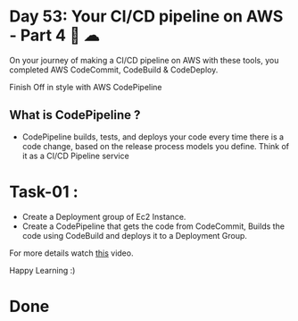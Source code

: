 # Day 53: Your CI/CD pipeline on AWS - Part 4 🚀 ☁

On your journey of making a CI/CD pipeline on AWS with these tools, you completed AWS CodeCommit, CodeBuild & CodeDeploy.

Finish Off in style with AWS CodePipeline


## What is CodePipeline ? 
- CodePipeline builds, tests, and deploys your code every time there is a code change, based on the release process models you define.
Think of it as a CI/CD Pipeline service


# Task-01 :
- Create a Deployment group of Ec2 Instance.
- Create a CodePipeline that gets the code from CodeCommit, Builds the code using CodeBuild and deploys it to a Deployment Group.

For more details watch [this](https://youtu.be/IUF-pfbYGvg) video.

Happy Learning :)


# Done


